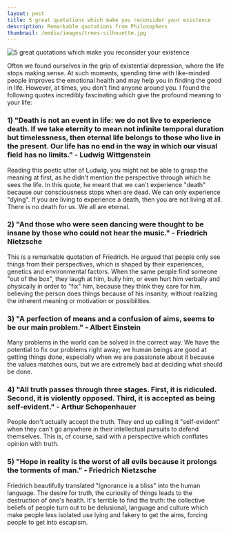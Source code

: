 ```yaml
---
layout: post
title: 5 great quotations which make you reconsider your existence
description: Remarkable quotations from Philosophers
thumbnail: /media/images/trees-silhouette.jpg
---
```

![5 great quotations which make you reconsider your existence]({{baseurl}}/media/images/trees-silhouette.jpg)

<span class="firstcharacter">O</span>ften we found ourselves in the grip of existential depression, where the life stops making sense. At such moments, spending time with like-minded people improves the emotional health and may help you in finding the good in life. However, at times, you don't find anyone around you. I found the following quotes incredibly fascinating which give the profound meaning to your life:

### 1) "Death is not an event in life: we do not live to experience death. If we take eternity to mean not infinite temporal duration but timelessness, then eternal life belongs to those who live in the present. Our life has no end in the way in which our visual field has no limits." - Ludwig Wittgenstein

Reading this poetic utter of Ludwig, you might not be able to grasp the meaning at first, as he didn't mention the perspective through which he sees the life. In this quote, he meant that we can't experience "death" because our consciousness stops when are dead. We can only experience "dying". If you are living to experience a death, then you are not living at all. There is no death for us. We all are eternal.

### 2) "And those who were seen dancing were thought to be insane by those who could not hear the music." - Friedrich Nietzsche

This is a remarkable quotation of Friedrich. He argued that people only see things from their perspectives, which is shaped by their experiences, genetics and environmental factors. When the same people find someone "out of the box", they laugh at him, bully him, or even hurt him verbally and physically in order to "fix" him, because they think they care for him, believing the person does things because of his insanity, without realizing the inherent meaning or motivation or possibilities.

### 3) "A perfection of means and a confusion of aims, seems to be our main problem." - Albert Einstein

Many problems in the world can be solved in the correct way. We have the potential to fix our problems right away; we human beings are good at getting things done, especially when we are passionate about it because the values matches ours, but we are extremely bad at deciding what should be done.

### 4) "All truth passes through three stages. First, it is ridiculed. Second, it is violently opposed. Third, it is accepted as being self-evident." - Arthur Schopenhauer

People don't actually accept the truth. They end up calling it "self-evident" when they can't go anywhere in their intellectual pursuits to defend themselves. This is, of course, said with a perspective which conflates opinion with truth.

### 5) "Hope in reality is the worst of all evils because it prolongs the torments of man." - Friedrich Nietzsche

Friedrich beautifully translated "Ignorance is a bliss" into the human language. The desire for truth, the curiosity of things leads to the destruction of one's health. It's terrible to find the truth: the collective beliefs of people turn out to be delusional, language and culture which make people less isolated use lying and fakery to get the aims, forcing people to get into escapism.